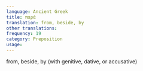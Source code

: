 ```yaml
---
language: Ancient Greek
title: παρά
translation: from, beside, by
other translations:
frequency: 19
category: Preposition
usage: 
---
```

from, beside, by (with genitive, dative, or accusative)